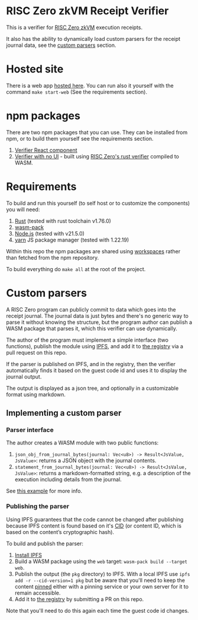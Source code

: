 # RISC Zero zkVM Receipt Verifier

This is a verifier for [RISC Zero zkVM](https://dev.risczero.com/api/zkvm/) execution receipts.

It also has the ability to dynamically load custom parsers for the receipt journal data, see the [custom parsers](#custom-parsers) section.


# Hosted site
There is a web app [hosted here](https://risc0.verify.eqtylab.io/). You can run also it yourself with the command `make start-web` (See the requirements section).


# npm packages
There are two npm packages that you can use. They can be installed from npm, or to build them yourself see the requirements section.

1. [Verifier React component](https://www.npmjs.com/package/@eqty/risc-zero-verifier-react)
2. [Verifier with no UI](https://www.npmjs.com/package/@eqty/risc-zero-verifier) - built using [RISC Zero's rust verifier](https://docs.rs/risc0-zkvm/0.20.1/risc0_zkvm/struct.Receipt.html#method.verify) compiled to WASM.


# Requirements
To build and run this yourself (to self host or to customize the components) you will need:

1. [Rust](https://www.rust-lang.org/) (tested with rust toolchain v1.76.0)
2. [wasm-pack](https://rustwasm.github.io/)
3. [Node.js](https://nodejs.org/en) (tested with v21.5.0)
4. [yarn](https://yarnpkg.com/) JS package manager (tested with 1.22.19)

Within this repo the npm packages are shared using [workspaces](https://yarnpkg.com/features/workspaces) rather than fetched from the npm repository.

To build everything do `make all` at the root of the project.

# Custom parsers
A RISC Zero program can publicly commit to data which goes into the receipt journal. The journal data is just bytes and there's no generic way to parse it without knowing the structure, but the program author can publish a WASM package that parses it, which this verifier can use dynamically.

The author of the program must implement a simple interface (two functions), publish the module using 
[IPFS](https://ipfs.tech/), and add it to [the registry](https://github.com/eqtylab/risc-zero-verifier/blob/main/journal-parser-registry/) via a pull request on this repo. 

If the parser is published on IPFS, and in the registry, then the verifier automatically finds it based on the guest code id and uses it to display the journal output. 

The output is displayed as a json tree, and optionally in a customizable format using markdown.


## Implementing a custom parser

### Parser interface
The author creates a WASM module with two public functions:

1. `json_obj_from_journal_bytes(journal: Vec<u8>) -> Result<JsValue, JsValue>`: returns a JSON object with the journal contents.
2. `statement_from_journal_bytes(journal: Vec<u8>) -> Result<JsValue, JsValue>`: returns a markdown-formatted string, e.g. a description of the execution including details from the journal.

See [this example](https://github.com/eqtylab/risc-zero-verifier/blob/main/examples/password-checker/journal-parser/src/lib.rs) for more info.


### Publishing the parser
Using IPFS guarantees that the code cannot be changed after publishing because IPFS content is found based on it's [CID](https://docs.ipfs.tech/concepts/content-addressing/) (or content ID, which is based on the content’s cryptographic hash).

To build and publish the parser:
1. [Install IPFS](https://docs.ipfs.tech/install/command-line/#install-official-binary-distributions)
1. Build a WASM package using the `web` target: `wasm-pack build --target web`.
2. Publish the output (the `pkg` directory) to IPFS. With a local IPFS use `ipfs add -r --cid-version=1 pkg` but be aware that you'll need to keep the content [pinned](https://docs.ipfs.tech/concepts/persistence/) either with a pinning service or your own server for it to remain accessible.
3. Add it to [the registry](https://github.com/eqtylab/risc-zero-verifier/blob/main/journal-parser-registry/) by submitting a PR on this repo.

Note that you'll need to do this again each time the guest code id changes.
